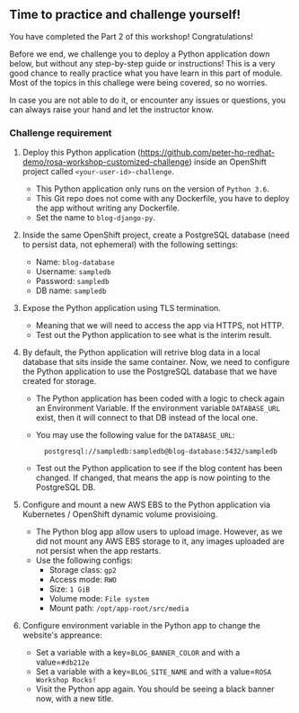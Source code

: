 ## Time to practice and challenge yourself!

You have completed the Part 2 of this workshop! Congratulations! 

Before we end, we challenge you to deploy a Python application down below, but without any step-by-step guide or instructions! This is a very good chance to really practice what you have learn in this part of module. Most of the topics in this challege were being covered, so no worries. 

In case you are not able to do it, or encounter any issues or questions, you can always raise your hand and let the instructor know.

### Challenge requirement

1. Deploy this Python application (https://github.com/peter-ho-redhat-demo/rosa-workshop-customized-challenge) inside an OpenShift project called `<your-user-id>-challenge`.
    -  This Python application only runs on the version of `Python 3.6`.
    -  This Git repo does not come with any Dockerfile, you have to deploy the app without writing any Dockerfile.
    -  Set the name to `blog-django-py`.

2. Inside the same OpenShift project, create a PostgreSQL database (need to persist data, not ephemeral) with the following settings:
    - Name: `blog-database`
    - Username: `sampledb`
    - Password: `sampledb`
    - DB name: `sampledb`

3. Expose the Python application using TLS termination.
    - Meaning that we will need to access the app via HTTPS, not HTTP.
    - Test out the Python application to see what is the interim result.

4. By default, the Python application will retrive blog data in a local database that sits inside the same container. Now, we need to configure the Python application to use the PostgreSQL database that we have created for storage.
    - The Python application has been coded with a logic to check again an Environment Variable. If the environment variable `DATABASE_URL` exist, then it will connect to that DB instead of the local one.
    - You may use the following value for the `DATABASE_URL`:

            postgresql://sampledb:sampledb@blog-database:5432/sampledb
            
    - Test out the Python application to see if the blog content has been changed. If changed, that means the app is now pointing to the PostgreSQL DB.

5. Configure and mount a new AWS EBS to the Python application via Kubernetes / OpenShift dynamic volume provisioing.
    - The Python blog app allow users to upload image. However, as we did not mount any AWS EBS storage to it, any images uploaded are not persist when the app restarts.
    - Use the following configs:
        - Storage class: `gp2`
        - Access mode: `RWO`
        - Size: `1 GiB`
        - Volume mode: `File system`
        - Mount path: `/opt/app-root/src/media`

6. Configure environment variable in the Python app to change the website's appreance:
    - Set a variable with a key=`BLOG_BANNER_COLOR` and with a value=`#db212e`
    - Set a variable with a key=`BLOG_SITE_NAME` and with a value=`ROSA Workshop Rocks!`
    - Visit the Python app again. You should be seeing a black banner now, with a new title.